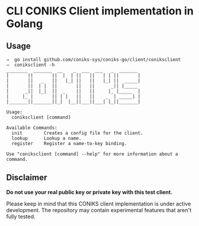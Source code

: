 # CLI CONIKS Client implementation in Golang

## Usage
```
⇒  go install github.com/coniks-sys/coniks-go/client/coniksclient
⇒  coniksclient -h
________  _______  __    _  ___  ___   _  _______
|       ||       ||  |  | ||   ||   | | ||       |
|       ||   _   ||   |_| ||   ||   |_| ||  _____|
|       ||  | |  ||       ||   ||      _|| |_____
|      _||  |_|  ||  _    ||   ||     |_ |_____  |
|     |_ |       || | |   ||   ||    _  | _____| |
|_______||_______||_|  |__||___||___| |_||_______|

Usage:
  coniksclient [command]

Available Commands:
  init        Creates a config file for the client.
  lookup      Lookup a name.
  register    Register a name-to-key binding.

Use "coniksclient [command] --help" for more information about a command.
```

## Disclaimer
__Do not use your real public key or private key with this test client.__

Please keep in mind that this CONIKS client implementation is under active development. The repository may contain experimental features that aren't fully tested.
